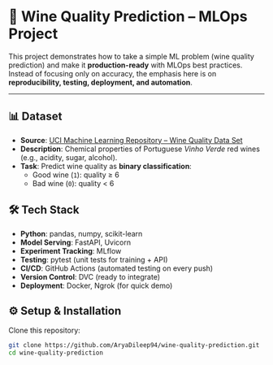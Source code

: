 # 🍷 Wine Quality Prediction – MLOps Project

This project demonstrates how to take a simple ML problem (wine quality prediction) and make it **production-ready** with MLOps best practices.  
Instead of focusing only on accuracy, the emphasis here is on **reproducibility, testing, deployment, and automation**.

---

## 📊 Dataset

- **Source**: [UCI Machine Learning Repository – Wine Quality Data Set](https://archive.ics.uci.edu/ml/machine-learning-databases/wine-quality/)
- **Description**: Chemical properties of Portuguese *Vinho Verde* red wines (e.g., acidity, sugar, alcohol).
- **Task**: Predict wine quality as **binary classification**:
  - Good wine (`1`): quality ≥ 6
  - Bad wine (`0`): quality < 6


## 🛠️ Tech Stack

- **Python**: pandas, numpy, scikit-learn
- **Model Serving**: FastAPI, Uvicorn
- **Experiment Tracking**: MLflow
- **Testing**: pytest (unit tests for training + API)
- **CI/CD**: GitHub Actions (automated testing on every push)
- **Version Control**: DVC (ready to integrate)
- **Deployment**: Docker, Ngrok (for quick demo)

## ⚙️ Setup & Installation

Clone this repository:
```bash
git clone https://github.com/AryaDileep94/wine-quality-prediction.git
cd wine-quality-prediction








